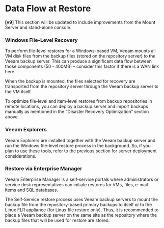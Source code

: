 # Data Flow at Restore

**[v9]** This section will be updated to include improvements from the Mount Server and stand-alone console.

### Windows File-Level Recovery 

To perform file-level restores for a Windows-based VM, Veeam mounts all
VM disk files from the backup files (stored on the repository server) to
the Veeam backup server. This can produce a significant data flow
between those components (50 - 400MB) – consider this factor if there is
a WAN link here.

When the backup is mounted, the files selected for recovery are
transported from the repository server through the Veeam backup server
to the VM itself.

To optimize file-level and item-level restores from backup repositories
in remote locations, you can deploy a backup server and import backups
manually as mentioned in the “Disaster Recovery Optimization” section
above.

### Veeam Explorers

Veeam Explorers are installed together with the Veeam backup server and
run the Windows file-level restore process in the background. So, if you
plan to use these tools, refer to the previous section for server
deployment considerations.

### Restore via Enterprise Manager 

Veeam Enterprise Manager is a self-service portals where administrators or service desk representatives can initiate restores for VMs, files, e-mail items and SQL databases.

The Self-Service restore process uses Veeam backup servers to mount the
backup file from the repository-based primary backups to itself or to
the Linux FLR appliance (for Linux file restore only). Thus, it is
recommended to place a Veeam backup server on the same site as the
repository where the backup files that will be used for restore are
stored.
